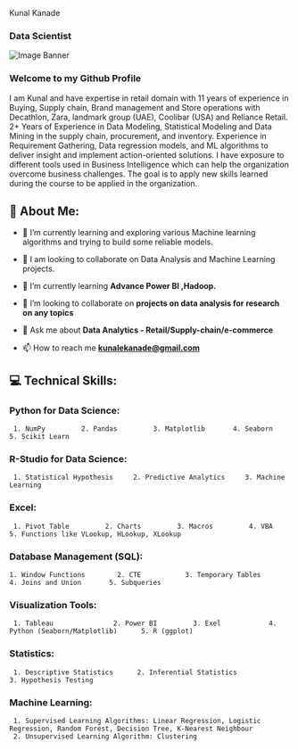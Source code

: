 Kunal Kanade
### Data Scientist  

![Image Banner](https://user-images.githubusercontent.com/111644826/232967298-69a1ff36-979c-4a10-b208-e07197549a82.png)

### Welcome to my Github Profile
I am Kunal and have expertise in retail domain with 11 years of experience in Buying, Supply chain, Brand management and Store operations with Decathlon, Zara, landmark group (UAE), Coolibar (USA) and Reliance Retail. 2+ Years of Experience in Data Modeling, Statistical Modeling and Data Mining in the supply chain, procurement, and inventory. Experience in Requirement Gathering, Data regression
models, and ML algorithms to deliver insight and implement action-oriented solutions. I have exposure to different tools used in Business Intelligence which can help the organization overcome business challenges. The goal is to apply new skills learned during the course to be
applied in the organization.

## 🔗 About Me:
- 🌱 I’m currently learning and exploring various Machine learning algorithms and trying to build some reliable models.
- 🌱 I am looking to collaborate on Data Analysis and Machine Learning projects.

- 🌱 I’m currently learning **Advance Power BI ,Hadoop.**

- 👯 I’m looking to collaborate on **projects on data analysis for research on any topics**

- 💬 Ask me about **Data Analytics - Retail/Supply-chain/e-commerce**

- 📫 How to reach me **kunalekanade@gmail.com**

## 💻 Technical Skills: 
### Python for Data Science: 
     1. NumPy         2. Pandas         3. Matplotlib       4. Seaborn        5. Scikit Learn
     
### R-Studio for Data Science: 
     1. Statistical Hypothesis     2. Predictive Analytics     3. Machine Learning 

### Excel: 
     1. Pivot Table         2. Charts         3. Macros         4. VBA           5. Functions like VLookup, HLookup, XLookup

### Database Management (SQL):

    1. Window Functions        2. CTE           3. Temporary Tables      4. Joins and Union       5. Subqueries

### Visualization Tools:

     1. Tableau               2. Power BI         3. Exel            4. Python (Seaborn/Matplotlib)      5. R (ggplot)

### Statistics:

     1. Descriptive Statistics      2. Inferential Statistics            3. Hypothesis Testing

### Machine Learning:

     1. Supervised Learning Algorithms: Linear Regression, Logistic Regression, Random Forest, Decision Tree, K-Nearest Neighbour
     2. Unsupervised Learning Algorithm: Clustering

 
